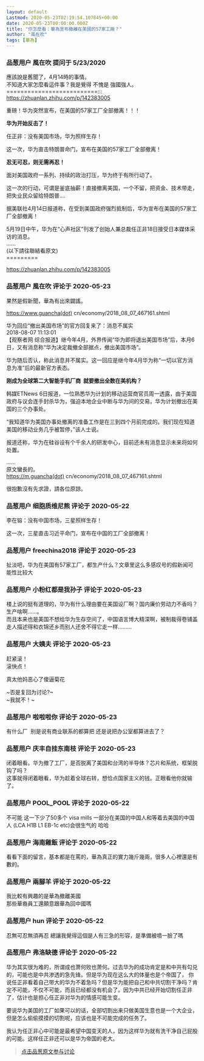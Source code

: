 ```yaml
---
layout: default
Lastmod: 2020-05-23T02:19:54.107845+00:00
date: 2020-05-23T00:00:00.000Z
title: "你怎麼看：華為宣布撤離在美國的57家工廠？"
author: "風在吹"
tags: [華為]
---
```



### 品葱用户 **風在吹** 提问于 5/23/2020
    
應該說是舊聞了，4月14時的事情。  
不知道大家怎麼看這件事？我是覺得 不愧是 強國強人。  
\==========================:::  
https://zhuanlan.zhihu.com/p/142383005  
  
重磅！华为突然宣布，在美国的57家工厂全部撤离！！！  
  
  
**华为开始反击了！**  
  
任正非：没有美国市场，华为照样生存！  
  
这一次，华为直击特朗普命门，宣布在美国的57家工厂全部撤离！  
  
**忍无可忍，则无需再忍！**  
  
面对美国政府一系列、持续的政治打压，华为终于有所行动了。  
  
这一次的行动，可谓是釜底抽薪！直接撤离美国，一个不留，把资金、技术带走，把失业民众留给特朗普....  
  
据美联社4月14日报道称，在受到美国政府强烈抵制后，华为宣布在美国的57家工厂全部撤离！  
  
5月19日中午，华为在“心声社区”刊发了创始人兼总裁任正非18日接受日本媒体采访的消息。  
......  
(以下請往聯結看原文)  
\=========  
  
https://zhuanlan.zhihu.com/p/142383005
    
                

### 品葱用户 **風在吹** 评论于 2020-05-23
        
果然是假新聞，華為有出來闢謠。  
  
https://www.guancha(dot) cn/economy/2018\_08\_07\_467161.shtml  
  
华为回应“撤出美国市场”的官方回复来了：消息不属实  
2018-08-07 11:13:01  
【观察者网 综合报道】继今年4月，外界传闻“华为即将退出美国市场”后，本月6日，又有消息称“华为决定裁撤全部据点，撤出美国市场”。  
  
华为随后否认，称此消息并不属实。这一回应是继今年4月华为称“一切以官方消息为准”后的最新官方表态。  
  
**刚成为全球第二大智能手机厂商  就要撤出全数在美机构？**  
  
韩媒ETNews 6日报道，一位熟悉华为计划的移动运营商官员周一透露，由于美国政府与议会连手封杀华为，强迫本地企业中断与华为间的交易，华为计划撤出在美国的三个办事处。  
  
“我知道华为美国办事处撤离的准备工作是在三到四个月前完成的。我们现在知道美国的移动业务几乎被暂停，”该人士说。  
  
报道还称，华为在硅谷设有个千余人的研发中心，目前还未有消息显示未来将如何处置。  
  
......  
原文蠻長的。  
https://m.guancha(dot) cn/economy/2018\_08\_07\_467161.shtml  
  
很抱歉沒有先求證，請各位原諒。
        
                

### 品葱用户 **细胞质维尼熊** 评论于 2020-05-22
        
李在镕：没有中国市场，三星照样生存！  
  
这一次，三星直击习近平命门，宣布在中国的工厂全部撤离！
        
                

### 品葱用户 **freechina2018** 评论于 2020-05-23
        
扯淡吧，华为在美国有57家工厂，都生产什么？文章里这么多感叹号的假新闻可能性比较大
        
                

### 品葱用户 **小粉红都是我孙子** 评论于 2020-05-23
        
楼上说的挺有道理的，华为有什么理由要在美国设厂啊？国内廉价劳动力不香吗？生产啥啊……。  
而且本来也是美国不想给华为生存空间了，中国语言博大精深啊，被制裁得卷铺盖走人描述得和衣锦还乡而别人还舍不得它走一样………
        
                

### 品葱用户 **大姨夫** 评论于 2020-05-23
        
赶紧滚！  
滚快点！  
  
真太他妈恶心了傻逼菊花  
  
~否是复回为讨论?~  
~我就不！~
        
                

### 品葱用户 **啦啦啦你** 评论于 2020-05-23
        
有什么厂  别是说有商业联系的都算把 还是说把办公室都算进去了？
        
                

### 品葱用户 **庆丰自挂东南枝** 评论于 2020-05-23
        
闭着眼看。华为撤了工厂，是否脱离了美国和台湾的半导体？芯片和系统，框架脱钩了吗？  
这事就得闭着眼看，华为趁着全球右转，想恰点国家主义的钱。正眼看他你就输了。
        
                

### 品葱用户 **POOL_POOL** 评论于 2020-05-22
        
不可能 这一下少了50多个 visa mills 一部分在美国的中国人和等着去美国的中国人 (LCA H1B L1 EB-1c etc)会很生气的 哈哈
        
                

### 品葱用户 **海南雞飯** 评论于 2020-05-22
        
看看下面的留言，基本都是在罵的，華為真正的實力幾斤幾兩，很多人心裡還是有數的。
        
                

### 品葱用户 **兩腳羊** 评论于 2020-05-22
        
我比較有興趣的是華為撤離美國  
那些華裔員工還願意跟華為回中國嗎
        
                

### 品葱用户 **hun** 评论于 2020-05-22
        
忍無可忍無須再忍 總讓我覺得這個是人有三急的形容，是準備被噴一臉了嗎
        
                

### 品葱用户 **弗洛缺德** 评论于 2020-05-22
        
华为其实很为难的，所谓成也萧何败也萧何。过去华为的成功肯定是和中共有勾兑的，可能也是中共渗透的急先锋。但是华为现在这么大的体量也是个帝国了， 你说任正非看着自己带大的华为不着急吗？但是华为能把自己和中共切割干净吗？肯定不可能，不仅不可能，而且已经都没有机会了。因为中共已经开始切割任正非了，估计也是担心任正非对华为的情感可能生变。   
  
要说华为美国的工厂如果可以的话，全部切割出来只做美国生意也是一个大企业，但是怎么偷偷摸摸的切割呢，应该也是不可能完成的任务了。  
  
我认为任正非心中可能是最希望中国变天的人，因为这样华为就有洗干净自己屁股的可能。这样任正非还可以是华为帝国的老大。
        
                





> [点击品葱原文参与讨论](https://pincong.rocks/question/25795)

